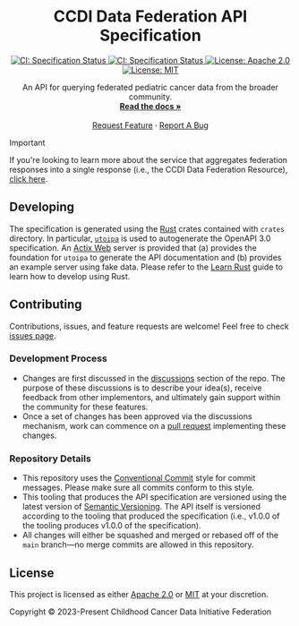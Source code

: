 <p align="center">
  <h1 align="center">
  CCDI Data Federation API Specification
  </h1>
</p>

  <p align="center">
    <a href="https://github.com/CBIIT/ccdi-federation-api/actions/workflows/specification.yml" target="_blank">
      <img alt="CI: Specification Status" src="https://github.com/CBIIT/ccdi-federation-api/actions/workflows/specification.yml/badge.svg" />
    </a>
    <a href="https://github.com/CBIIT/ccdi-federation-api/actions/workflows/specification-tool.yml" target="_blank">
      <img alt="CI: Specification Status" src="https://github.com/CBIIT/ccdi-federation-api/actions/workflows/specification-tool.yml/badge.svg" />
    </a>
    <a href="https://github.com/CBIIT/ccdi-federation-api/blob/main/LICENSE-APACHE" target="_blank">
      <img alt="License: Apache 2.0" src="https://img.shields.io/badge/license-Apache 2.0-blue.svg" />
    </a>
    <a href="https://github.com/CBIIT/ccdi-federation-api/blob/main/LICENSE-MIT" target="_blank">
      <img alt="License: MIT" src="https://img.shields.io/badge/license-MIT-blue.svg" />
    </a>
  </p>

<p align="center">
    An API for querying federated pediatric cancer data from the broader community.
    <br />
    <a href="https://cbiit.github.io/ccdi-federation-api/"><strong>Read the docs »</strong></a>
    <br/>
    <br />
    <a href="https://github.com/cbiit/ccdi-federation-api/issues/new?assignees=&labels=&template=feature_request.md&title=Descriptive%20Title&labels=enhancement">Request Feature</a>
    ·
    <a href="https://github.com/cbiit/ccdi-federation-api/issues/new?assignees=&labels=&template=bug_report.md&title=Descriptive%20Title&labels=bug">Report A Bug</a>
    <br />
  </p>
</p>

> [!IMPORTANT]
> If you're looking to learn more about the service that aggregates federation
> responses into a single response (i.e., the CCDI Data Federation Resource),
> [click here](https://github.com/CBIIT/ccdi-federation-api-aggregation).

## Developing

The specification is generated using the [Rust] crates contained with `crates`
directory. In particular, [`utoipa`] is used to autogenerate the OpenAPI 3.0
specification. An [Actix Web] server is provided that (a) provides the
foundation for `utoipa` to generate the API documentation and (b) provides an
example server using fake data. Please refer to the [Learn Rust] guide to learn
how to develop using Rust.

## Contributing

Contributions, issues, and feature requests are welcome! Feel free to check
[issues page](https://github.com/CBIIT/ccdi-federation-api/issues).

### Development Process

-   Changes are first discussed in the
    [discussions](https://github.com/cbiit/ccdi-federation-api/discussions)
    section of the repo. The purpose of these discussions is to describe your
    idea(s), receive feedback from other implementors, and ultimately gain support
    within the community for these features.
-   Once a set of changes has been approved via the discussions mechanism, work
    can commence on a [pull
    request](https://github.com/cbiit/ccdi-federation-api/discussions)
    implementing these changes.

### Repository Details

-   This repository uses the [Conventional
    Commit](https://www.conventionalcommits.org/en/v1.0.0/) style for commit
    messages. Please make sure all commits conform to this style.
-   This tooling that produces the API specification are versioned using the
    latest version of [Semantic Versioning](https://semver.org/). The API itself
    is versioned according to the tooling that produced the specification (i.e.,
    v1.0.0 of the tooling produces v1.0.0 of the specification).
-   All changes will either be squashed and merged or rebased off of the `main`
    branch—no merge commits are allowed in this repository.

## License

This project is licensed as either [Apache 2.0][license-apache] or
[MIT][license-mit] at your discretion.

Copyright © 2023-Present Childhood Cancer Data Initiative Federation

[Actix Web]: https://actix.rs/
[Learn Rust]: https://www.rust-lang.org/learn
[Rust]: https://www.rust-lang.org/
[`utoipa`]: https://github.com/juhaku/utoipa
[license-apache]: https://github.com/CBIIT/ccdi-federation-api/blob/main/LICENSE-APACHE
[license-mit]: https://github.com/CBIIT/ccdi-federation-api/blob/main/LICENSE-MIT

